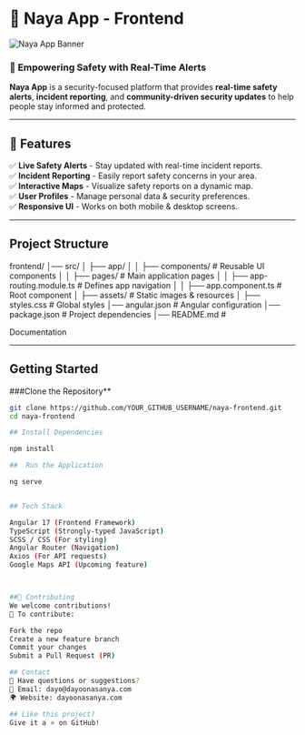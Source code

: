 # 🚀 Naya App - Frontend

![Naya App Banner](https://source.unsplash.com/1600x500/?security,technology)

### 🌟 Empowering Safety with Real-Time Alerts

**Naya App** is a security-focused platform that provides **real-time safety alerts**, **incident reporting**, and **community-driven security updates** to help people stay informed and protected.

---

## 📌 Features

✅ **Live Safety Alerts** - Stay updated with real-time incident reports.  
✅ **Incident Reporting** - Easily report safety concerns in your area.  
✅ **Interactive Maps** - Visualize safety reports on a dynamic map.  
✅ **User Profiles** - Manage personal data & security preferences.  
✅ **Responsive UI** - Works on both mobile & desktop screens.  

---

## Project Structure

frontend/ │── src/ │ ├── app/ │ │ ├── components/ # Reusable UI components │ │ ├── pages/ #
Main application pages │ │ ├── app-routing.module.ts # Defines app navigation │ │ ├── app.component.ts #
Root component │ ├── assets/ # Static images & resources │ ├── styles.css #
Global styles │── angular.json # Angular configuration │── package.json # Project dependencies │──
README.md # 

Documentation


---

## Getting Started

###Clone the Repository**
```sh
git clone https://github.com/YOUR_GITHUB_USERNAME/naya-frontend.git
cd naya-frontend

## Install Dependencies

npm install

##  Run the Application

ng serve


## Tech Stack

Angular 17 (Frontend Framework)
TypeScript (Strongly-typed JavaScript)
SCSS / CSS (For styling)
Angular Router (Navigation)
Axios (For API requests)
Google Maps API (Upcoming feature)



##🤝 Contributing
We welcome contributions!
📜 To contribute:

Fork the repo
Create a new feature branch
Commit your changes
Submit a Pull Request (PR)

## Contact
💬 Have questions or suggestions?
📩 Email: dayo@dayoonasanya.com
🌍 Website: dayoonasanya.com

## Like this project?
Give it a ⭐ on GitHub!
